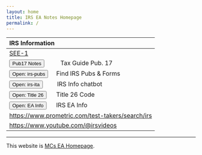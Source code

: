 ```yaml
---
layout: home
title: IRS EA Notes Homepage
permalink: /
---
```


<script>
function button1() { window.open("https://www.irs.gov/tax-professionals/enrolled-agents"); }
function button2() { window.open("https://www.irs.gov/forms-pubs"); }
function button3() { window.open("https://www.irs.gov/help/ita"); }
function button4() { window.open("https://www.govinfo.gov/content/pkg/USCODE-2021-title26/html/USCODE-2021-title26-subtitleA-chap1-subchapN.htm"); }
function button5() { window.open("https://www.irs.gov/pub/irs-pdf/p17.pdf"); }
</script>

| **IRS Information** |
|:-|
|[SEE-1](_pages/002-hock-domain1)|
| <button onclick="button5()">Pub17 Notes</button> &nbsp;&nbsp;&nbsp;&nbsp;&nbsp;&nbsp;&nbsp;&nbsp;&nbsp;Tax Guide Pub. 17 |
| <button onclick="button2()">Open: irs-pubs</button> &nbsp;&nbsp;&nbsp; Find IRS Pubs & Forms|
| <button onclick="button3()">Open: irs-ita</button> &nbsp;&nbsp;&nbsp;&nbsp;&nbsp;&nbsp;&nbsp;&nbsp;IRS Info chatbot|
| <button onclick="button4()">Open: Title 26</button> &nbsp;&nbsp;&nbsp;&nbsp;&nbsp;Title 26 Code |
| <button onclick="button1()">Open: EA Info</button> &nbsp;&nbsp;&nbsp;&nbsp;&nbsp;IRS EA Info |
|https://www.prometric.com/test-takers/search/irs|
|https://www.youtube.com/@irsvideos|

---

This website is [MCs EA Homepage](https://mcc-us.github.io/ea/).